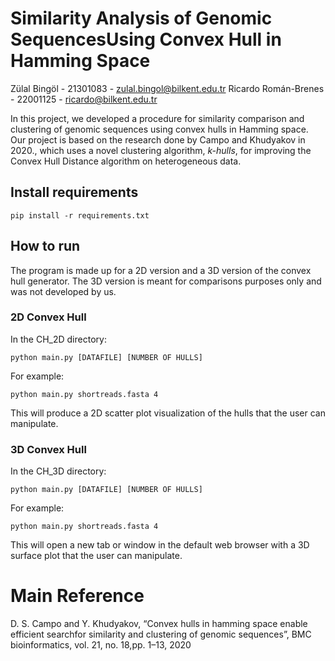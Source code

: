 # Similarity Analysis of Genomic SequencesUsing Convex Hull in Hamming Space

Zülal Bingöl - 21301083 - zulal.bingol@bilkent.edu.tr
Ricardo Román-Brenes - 22001125 - ricardo@bilkent.edu.tr




In this project, we  developed a procedure for similarity comparison and clustering of genomic sequences using convex hulls in Hamming space. Our project is based on the research done by Campo and Khudyakov in 2020., which uses a novel clustering algorithm, *k-hulls*, for improving the Convex Hull Distance algorithm on heterogeneous data.



## Install requirements
```
pip install -r requirements.txt
```

## How to run


The program is made up for a 2D version and a 3D version of the convex hull generator. The 3D version is meant for comparisons purposes only and was not developed by us.

### 2D Convex Hull

In the CH_2D directory:
```
python main.py [DATAFILE] [NUMBER OF HULLS]
```

For example:
```
python main.py shortreads.fasta 4
```

This will produce a 2D scatter plot visualization of the hulls that the user can manipulate.

### 3D Convex Hull

In the CH_3D directory:
```
python main.py [DATAFILE] [NUMBER OF HULLS]
```

For example:
```
python main.py shortreads.fasta 4
```

This will open a new tab or window in the default web browser with a 3D surface plot that the user can manipulate.

# Main Reference
D. S. Campo and Y. Khudyakov, “Convex hulls in hamming space enable efficient searchfor similarity and clustering of genomic sequences”, BMC bioinformatics, vol. 21, no. 18,pp. 1–13, 2020